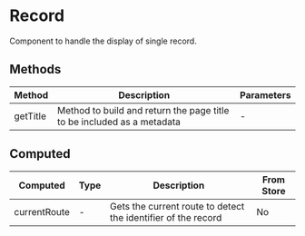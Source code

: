 # Record

Component to handle the display of single record.

## Methods

<!-- @vuese:Record:methods:start -->

|Method|Description|Parameters|
|---|---|---|
|getTitle|Method to build and return the page title to be included as a metadata|-|

<!-- @vuese:Record:methods:end -->


## Computed

<!-- @vuese:Record:computed:start -->

|Computed|Type|Description|From Store|
|---|---|---|---|
|currentRoute|-|Gets the current route to detect the identifier of the record|No|

<!-- @vuese:Record:computed:end -->


